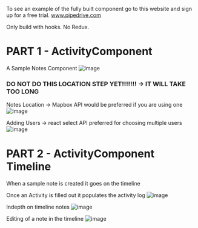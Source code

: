 To see an example of the fully built component go to this website and sign up for a free trial.
www.pipedrive.com

Only build with hooks. No Redux.

# PART 1 - ActivityComponent
A Sample Notes Component
![image](https://user-images.githubusercontent.com/62073529/111387385-3f856580-8673-11eb-8d2c-3bba29685676.png)

### DO NOT DO THIS LOCATION STEP YET!!!!!!! -> IT WILL TAKE TOO LONG 
Notes Location -> Mapbox API would be preferred if you are using one
![image](https://user-images.githubusercontent.com/62073529/111387993-3ba61300-8674-11eb-9093-512038832529.png)

Adding Users -> react select API preferred for choosing multiple users
![image](https://user-images.githubusercontent.com/62073529/111388039-4bbdf280-8674-11eb-98fa-4f99e6643086.png)

# PART 2 - ActivityComponent Timeline
When a sample note is created it goes on the timeline

Once an Activity is filled out it populates the activity log
![image](https://user-images.githubusercontent.com/62073529/111387432-5330cc00-8673-11eb-81f6-eabe644a33d9.png)

Indepth on timeline notes
![image](https://user-images.githubusercontent.com/62073529/111387466-5f1c8e00-8673-11eb-8074-336ca92017cd.png)

Editing of a note in the timeline
![image](https://user-images.githubusercontent.com/62073529/111387691-bf133480-8673-11eb-8506-ff5d1a01392c.png)





